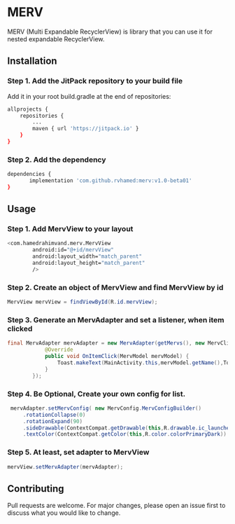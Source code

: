 # MERV

MERV (Multi Expandable RecyclerView) is library that you can use it for nested expandable RecyclerView.

## Installation
### Step 1. Add the JitPack repository to your build file
Add it in your root build.gradle at the end of repositories:

```bash
allprojects {
	repositories {
		...
		maven { url 'https://jitpack.io' }
	}
}
```
### Step 2. Add the dependency
```bash
dependencies {
       implementation 'com.github.rvhamed:merv:v1.0-beta01'
}
```
## Usage

### Step 1. Add MervView to your layout
```bash
<com.hamedrahimvand.merv.MervView
        android:id="@+id/mervView"
        android:layout_width="match_parent"
        android:layout_height="match_parent"
        />

```
### Step 2. Create an object of MervView and find MervView by id

```java
MervView mervView = findViewById(R.id.mervView);
```
### Step 3. Generate an MervAdapter and set a listener, when item clicked
```java
final MervAdapter mervAdapter = new MervAdapter(getMervs(), new MervClick.OnItemClickListener() {
            @Override
            public void OnItemClick(MervModel mervModel) {
                Toast.makeText(MainActivity.this,mervModel.getName(),Toast.LENGTH_SHORT).show();
            }
        });
```
### Step 4. Be Optional, Create your own config for list.
```java
 mervAdapter.setMervConfig( new MervConfig.MervConfigBuilder()
     .rotationCollapse(0)
     .rotationExpand(90) 
     .sideDrawable(ContextCompat.getDrawable(this,R.drawable.ic_launcher_foreground))                
     .textColor(ContextCompat.getColor(this,R.color.colorPrimaryDark)).build());
```
### Step 5. At least, set adapter to MervView

```java
mervView.setMervAdapter(mervAdapter);
```
## Contributing
Pull requests are welcome. For major changes, please open an issue first to discuss what you would like to change.

